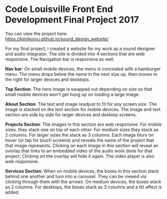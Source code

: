# Code Louisville Front End Development Final Project 2017
You can view the project here: https://kimikomu.github.io/sound_design_website/

For my final project, I created a website for my work as a sound designer and audio integrator. The site is divided into 4 sections that are web responsive. The Navigation bar is responsive as well.

**Nav bar**: On small mobile devices, the menu is concealed with a hamburger menu. The menu drops below the name in the next size up, then moves to the right for larger devices and desktops.

**Top Section**: The hero image is swapped out depending on size so that small mobile devices won't get hung up on loading a large image.

**About Section**: The text and image readjust to fit for any screen size. The image is stacked on the text section for mobile devices. The image and text section are side by side for larger devices and desktop screens.

**Projects Section**: The images in this section are web responsive. For mobile sizes, they stack one on top of each other. For medium sizes they stack as 2 columns. For larger sizes the stack as 3 columns. Each image blurs on hover (or tap for touch screens) and reveals the name of the project that that image represents. Clicking on each image in this section will reveal an overlay that links to an embedded video of the audio work done for that project. Clicking on the overlay will hide it again. The video player is also web responsive.

**Services Section**: When on mobile devices, the boxes in this section stack behind one another and turn into a carousel. They can be viewed via clicking through them with the arrows. On medium devices, the boxes stack as 2 columns. For desktops, the boxes stack as 3 columns and a tilt effect is added.

